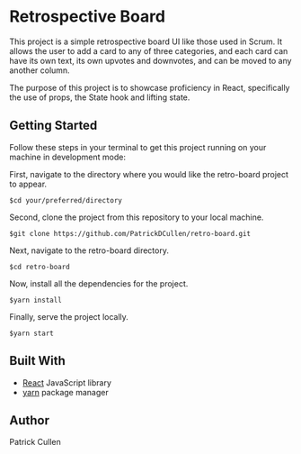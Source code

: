 # Retrospective Board

This project is a simple retrospective board UI like those used in Scrum. It allows the user to add a card to any of three categories, and each card can have its own text, its own upvotes and downvotes, and can be moved to any another column.

The purpose of this project is to showcase proficiency in React, specifically the use of props, the State hook and lifting state.

## Getting Started

Follow these steps in your terminal to get this project running on your machine in development mode:

First, navigate to the directory where you would like the retro-board project to appear.

```
$cd your/preferred/directory
```

Second, clone the project from this repository to your local machine.

```
$git clone https://github.com/PatrickDCullen/retro-board.git
```

Next, navigate to the retro-board directory.

```
$cd retro-board
```

Now, install all the dependencies for the project.

```
$yarn install
```

Finally, serve the project locally.

```
$yarn start
```

## Built With

- [React](https://reactjs.org/) JavaScript library
- [yarn](https://yarnpkg.com/) package manager

## Author

Patrick Cullen
